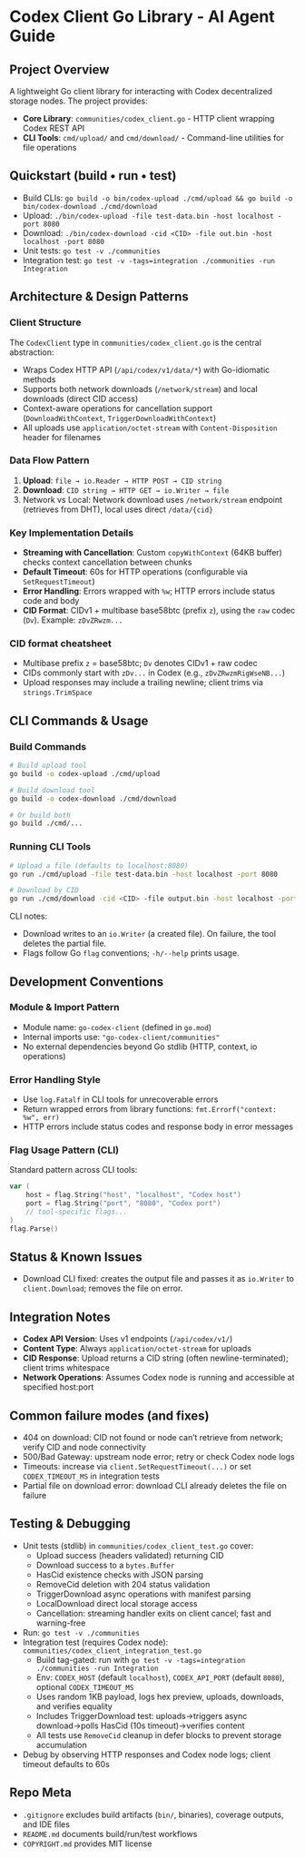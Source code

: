 # Codex Client Go Library - AI Agent Guide

## Project Overview
A lightweight Go client library for interacting with Codex decentralized storage nodes. The project provides:
- **Core Library**: `communities/codex_client.go` - HTTP client wrapping Codex REST API
- **CLI Tools**: `cmd/upload/` and `cmd/download/` - Command-line utilities for file operations

## Quickstart (build • run • test)
- Build CLIs: `go build -o bin/codex-upload ./cmd/upload && go build -o bin/codex-download ./cmd/download`
- Upload: `./bin/codex-upload -file test-data.bin -host localhost -port 8080`
- Download: `./bin/codex-download -cid <CID> -file out.bin -host localhost -port 8080`
- Unit tests: `go test -v ./communities`
- Integration test: `go test -v -tags=integration ./communities -run Integration`

## Architecture & Design Patterns

### Client Structure
The `CodexClient` type in `communities/codex_client.go` is the central abstraction:
- Wraps Codex HTTP API (`/api/codex/v1/data/*`) with Go-idiomatic methods
- Supports both network downloads (`/network/stream`) and local downloads (direct CID access)
- Context-aware operations for cancellation support (`DownloadWithContext`, `TriggerDownloadWithContext`)
- All uploads use `application/octet-stream` with `Content-Disposition` header for filenames

### Data Flow Pattern
1. **Upload**: `file → io.Reader → HTTP POST → CID string`
2. **Download**: `CID string → HTTP GET → io.Writer → file`
3. Network vs Local: Network download uses `/network/stream` endpoint (retrieves from DHT), local uses direct `/data/{cid}`

### Key Implementation Details
- **Streaming with Cancellation**: Custom `copyWithContext` (64KB buffer) checks context cancellation between chunks
- **Default Timeout**: 60s for HTTP operations (configurable via `SetRequestTimeout`)
- **Error Handling**: Errors wrapped with `%w`; HTTP errors include status code and body
- **CID Format**: CIDv1 + multibase base58btc (prefix `z`), using the `raw` codec (`Dv`). Example: `zDvZRwzm...`

### CID format cheatsheet
- Multibase prefix `z` = base58btc; `Dv` denotes CIDv1 + raw codec
- CIDs commonly start with `zDv...` in Codex (e.g., `zDvZRwzmRigWseNB...`)
- Upload responses may include a trailing newline; client trims via `strings.TrimSpace`

## CLI Commands & Usage

### Build Commands
```bash
# Build upload tool
go build -o codex-upload ./cmd/upload

# Build download tool  
go build -o codex-download ./cmd/download

# Or build both
go build ./cmd/...
```

### Running CLI Tools
```bash
# Upload a file (defaults to localhost:8080)
go run ./cmd/upload -file test-data.bin -host localhost -port 8080

# Download by CID
go run ./cmd/download -cid <CID> -file output.bin -host localhost -port 8080
```

CLI notes:
- Download writes to an `io.Writer` (a created file). On failure, the tool deletes the partial file.
- Flags follow Go `flag` conventions; `-h/--help` prints usage.

## Development Conventions

### Module & Import Pattern
- Module name: `go-codex-client` (defined in `go.mod`)
- Internal imports use: `"go-codex-client/communities"`
- No external dependencies beyond Go stdlib (HTTP, context, io operations)

### Error Handling Style
- Use `log.Fatalf` in CLI tools for unrecoverable errors
- Return wrapped errors from library functions: `fmt.Errorf("context: %w", err)`
- HTTP errors include status codes and response body in error messages

### Flag Usage Pattern (CLI)
Standard pattern across CLI tools:
```go
var (
    host = flag.String("host", "localhost", "Codex host")
    port = flag.String("port", "8080", "Codex port")
    // tool-specific flags...
)
flag.Parse()
```

## Status & Known Issues
- Download CLI fixed: creates the output file and passes it as `io.Writer` to `client.Download`; removes the file on error.

## Integration Notes
- **Codex API Version**: Uses v1 endpoints (`/api/codex/v1/`)
- **Content Type**: Always `application/octet-stream` for uploads
- **CID Response**: Upload returns a CID string (often newline-terminated); client trims whitespace
- **Network Operations**: Assumes Codex node is running and accessible at specified host:port

## Common failure modes (and fixes)
- 404 on download: CID not found or node can’t retrieve from network; verify CID and node connectivity
- 500/Bad Gateway: upstream node error; retry or check Codex node logs
- Timeouts: increase via `client.SetRequestTimeout(...)` or set `CODEX_TIMEOUT_MS` in integration tests
- Partial file on download error: download CLI already deletes the file on failure

## Testing & Debugging
- Unit tests (stdlib) in `communities/codex_client_test.go` cover:
    - Upload success (headers validated) returning CID
    - Download success to a `bytes.Buffer`
    - HasCid existence checks with JSON parsing
    - RemoveCid deletion with 204 status validation
    - TriggerDownload async operations with manifest parsing
    - LocalDownload direct local storage access
    - Cancellation: streaming handler exits on client cancel; fast and warning-free
- Run: `go test -v ./communities`
- Integration test (requires Codex node): `communities/codex_client_integration_test.go`
    - Build tag-gated: run with `go test -v -tags=integration ./communities -run Integration`
    - Env: `CODEX_HOST` (default `localhost`), `CODEX_API_PORT` (default `8080`), optional `CODEX_TIMEOUT_MS`
    - Uses random 1KB payload, logs hex preview, uploads, downloads, and verifies equality
    - Includes TriggerDownload test: uploads→triggers async download→polls HasCid (10s timeout)→verifies content
    - All tests use `RemoveCid` cleanup in defer blocks to prevent storage accumulation
- Debug by observing HTTP responses and Codex node logs; client timeout defaults to 60s

## Repo Meta
- `.gitignore` excludes build artifacts (`bin/`, binaries), coverage outputs, and IDE files
- `README.md` documents build/run/test workflows
- `COPYRIGHT.md` provides MIT license
